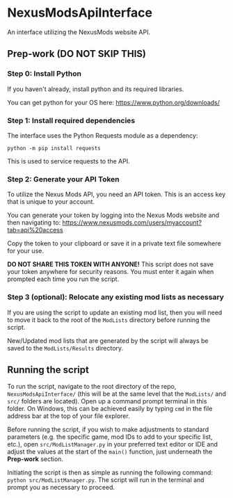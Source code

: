 # NexusModsApiInterface
An interface utilizing the NexusMods website API.

## Prep-work (DO NOT SKIP THIS)

### Step 0: Install Python

If you haven't already, install python and its required libraries.

You can get python for your OS here: https://www.python.org/downloads/

### Step 1: Install required dependencies

The interface uses the Python Requests module as a dependency:

```python -m pip install requests```

This is used to service requests to the API.

### Step 2: Generate your API Token

To utilize the Nexus Mods API, you need an API token. This is an access key that is unique to your account.

You can generate your token by logging into the Nexus Mods website and then navigating to: https://www.nexusmods.com/users/myaccount?tab=api%20access

Copy the token to your clipboard or save it in a private text file somewhere for your use.

**DO NOT SHARE THIS TOKEN WITH ANYONE!** This script does not save your token anywhere for security reasons. You must enter it again when prompted each time you run the script.

### Step 3 (optional): Relocate any existing mod lists as necessary

If you are using the script to update an existing mod list, then you will need to move it back to the root of the ```ModLists``` directory before running the script.

New/Updated mod lists that are generated by the script will always be saved to the ```ModLists/Results``` directory.

## Running the script

To run the script, navigate to the root directory of the repo, ```NexusModsApiInterface/``` (this will be at the same level that the ```ModLists/``` and ```src/``` folders are located). Open up a command prompt terminal in this folder. On Windows, this can be achieved easily by typing ```cmd``` in the file address bar at the top of your file explorer.

Before running the script, if you wish to make adjustments to standard parameters (e.g. the specific game, mod IDs to add to your specific list, etc.), open ```src/ModListManager.py``` in your preferred text editor or IDE and adjust the values at the start of the ```main()``` function, just underneath the **Prep-work** section.

Initiating the script is then as simple as running the following command: ```python src/ModListManager.py```. The script will run in the terminal and prompt you as necessary to proceed.